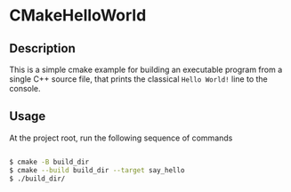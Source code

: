 # CMakeHelloWorld

## Description

This is a simple cmake example for building an executable program from a single C++ source file, that prints the classical `Hello World!` line to the console.

## Usage

At the project root, run the following sequence of commands

``` sh

$ cmake -B build_dir
$ cmake --build build_dir --target say_hello
$ ./build_dir/

```

